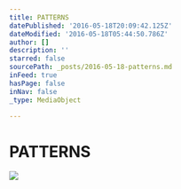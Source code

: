 ```yaml
---
title: PATTERNS
datePublished: '2016-05-18T20:09:42.125Z'
dateModified: '2016-05-18T05:44:50.786Z'
author: []
description: ''
starred: false
sourcePath: _posts/2016-05-18-patterns.md
inFeed: true
hasPage: false
inNav: false
_type: MediaObject

---
```

# PATTERNS
![](https://the-grid-user-content.s3-us-west-2.amazonaws.com/296b187d-a7e9-4a98-9e91-f5f632c3e2e6.png)